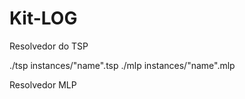 # Kit-LOG
Resolvedor do TSP

./tsp instances/"name".tsp
./mlp instances/"name".mlp


Resolvedor MLP
